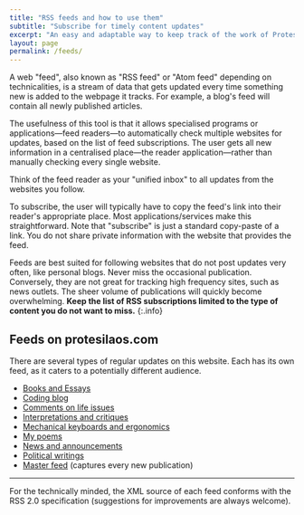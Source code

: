 ```yaml
---
title: "RSS feeds and how to use them"
subtitle: "Subscribe for timely content updates"
excerpt: "An easy and adaptable way to keep track of the work of Protesilaos Stavrou."
layout: page
permalink: /feeds/
---
```


A web "feed", also known as "RSS feed" or "Atom feed" depending on
technicalities, is a stream of data that gets updated every time
something new is added to the webpage it tracks.  For example, a blog's
feed will contain all newly published articles.

The usefulness of this tool is that it allows specialised programs or
applications—feed readers—to automatically check multiple websites for
updates, based on the list of feed subscriptions.  The user gets all new
information in a centralised place—the reader application—rather than
manually checking every single website.

Think of the feed reader as your "unified inbox" to all updates from the
websites you follow.

To subscribe, the user will typically have to copy the feed's link into
their reader's appropriate place.  Most applications/services make this
straightforward.  Note that "subscribe" is just a standard copy-paste of
a link.  You do not share private information with the website that
provides the feed.

Feeds are best suited for following websites that do not post updates
very often, like personal blogs.  Never miss the occasional publication.
Conversely, they are not great for tracking high frequency sites, such
as news outlets.  The sheer volume of publications will quickly become
overwhelming.  **Keep the list of RSS subscriptions limited to the type
of content you do not want to miss.**
{:.info}

## Feeds on protesilaos.com

There are several types of regular updates on this website.  Each has
its own feed, as it caters to a potentially different audience.

* [Books and Essays](https://protesilaos.com/books.xml)
* [Coding blog](https://protesilaos.com/codelog.xml)
* [Comments on life issues](https://protesilaos.com/commentary.xml)
* [Interpretations and critiques](https://protesilaos.com/interpretations.xml)
* [Mechanical keyboards and ergonomics](https://protesilaos.com/keeb.xml)
* [My poems](https://protesilaos.com/poems.xml)
* [News and announcements](https://protesilaos.com/news.xml)
* [Political writings](https://protesilaos.com/politics.xml)
* [Master feed](https://protesilaos.com/master.xml) (captures every new publication)

* * *

For the technically minded, the XML source of each feed conforms with
the RSS 2.0 specification (suggestions for improvements are always
welcome).
